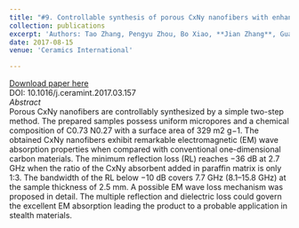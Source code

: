 ```yaml
---
title: "#9. Controllable synthesis of porous CxNy nanofibers with enhanced electromagnetic wave absorption property"
collection: publications
excerpt: 'Authors: Tao Zhang, Pengyu Zhou, Bo Xiao, **Jian Zhang**, Guangwu Wen, Bo Zhong, Long Xia'
date: 2017-08-15
venue: 'Ceramics International'

---
```



[Download paper here](https://doi.org/10.1016/j.ceramint.2017.03.157)      
DOI: 10.1016/j.ceramint.2017.03.157       
*Abstract*       
Porous CxNy nanofibers are controllably synthesized by a simple two-step method. The prepared samples possess uniform micropores and a chemical composition of C0.73 N0.27 with a surface area of 329 m2 g−1. The obtained CxNy nanofibers exhibit remarkable electromagnetic (EM) wave absorption properties when compared with conventional one-dimensional carbon materials. The minimum reflection loss (RL) reaches −36 dB at 2.7 GHz when the ratio of the CxNy absorbent added in paraffin matrix is only 1:3. The bandwidth of the RL below −10 dB covers 7.7 GHz (8.1–15.8 GHz) at the sample thickness of 2.5 mm. A possible EM wave loss mechanism was proposed in detail. The multiple reflection and dielectric loss could govern the excellent EM absorption leading the product to a probable application in stealth materials.
